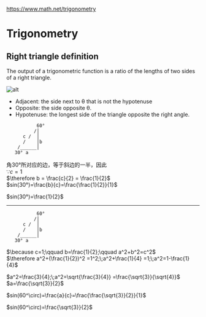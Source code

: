 https://www.math.net/trigonometry

# Trigonometry

## Right triangle definition

The output of a trigonometric function is a ratio of the lengths of two sides of a right triangle.

![alt](https://www.math.net/img/a/trigonometry/right-triangle.png)


- Adjacent: the side next to θ that is not the hypotenuse
- Opposite: the side opposite θ.
- Hypotenuse: the longest side of the triangle opposite the right angle.

```
           60° 
          /│ 
      c /  │
      /    │b
    /______│
   30° a
```

角30°所对应的边，等于斜边的一半，因此  
$\because c=1$  
$\therefore b = \frac{c}{2} = \frac{1}{2}$  
$sin(30°)=\frac{b}{c}=\frac{\frac{1}{2}}{1}$   

$sin(30°)=\frac{1}{2}$


---


```
           60° 
          /│ 
      c /  │
      /    │b
    /______│
   30° a
```

$\because c=1;\qquad b=\frac{1}{2};\qquad a^2+b^2=c^2$  
$\therefore a^2+(\frac{1}{2})^2 =1^2;\;a^2+\frac{1}{4} =1;\;a^2=1-\frac{1}{4}$

$a^2=\frac{3}{4};\;a^2=\sqrt{\frac{3}{4}} =\frac{\sqrt{3}}{\sqrt{4}}$  
$a=\frac{\sqrt{3}}{2}$

$sin(60^\circ)=\frac{a}{c}=\frac{\frac{\sqrt{3}}{2}}{1}$  

$sin(60^\circ)=\frac{\sqrt{3}}{2}$
